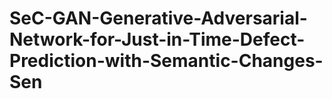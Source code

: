 # SeC-GAN-Generative-Adversarial-Network-for-Just-in-Time-Defect-Prediction-with-Semantic-Changes-Sen